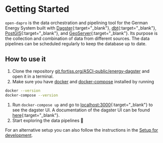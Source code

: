 # Getting Started
`open-dapro` is the data orchestration and pipelining tool for the German Energy System built with [Dagster](https://dagster.io/){:target="_blank"}, [dbt](https://docs.getdbt.com/){:target="_blank"}, [PostGIS](https://postgis.net/){:target="_blank"}, and [GeoServer](https://geoserver.org/){:target="_blank"}. Its purpose is the collection and combination of data from different sources. The data pipelines can be scheduled regularly to keep the database up to date.

## How to use it
1. Clone the repository [git.fortiss.org/ASCI-public/energy-dagster](https://git.fortiss.org/ASCI-public/energy-dagster) and open it in a terminal.
1. Make sure you have [docker](https://www.docker.com/) and [docker-compose](https://docs.docker.com/compose/install/standalone/) installed by running 
```bash
docker --version
docker-compose --version
```
1. Run `docker-compose up` and go to [localhost:3000](localhost:3000){:target="_blank"} to see the dagster UI. A documentation of the dagster UI can be found [here](https://docs.dagster.io/concepts/webserver/ui){:target="_blank"}.
1. Start exploring the data pipelines :tada:

For an alternative setup you can also follow the instructions in the [Setup for development](developing/setup_development.md).

